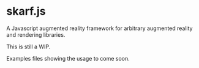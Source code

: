 skarf.js
========

A Javascript augmented reality framework for arbitrary augmented reality and rendering libraries.

This is still a WIP.

Examples files showing the usage to come soon.
